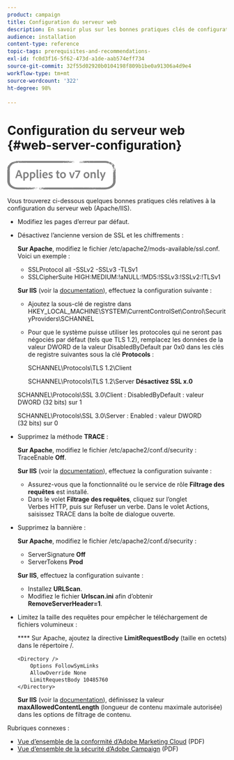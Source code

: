 ```yaml
---
product: campaign
title: Configuration du serveur web
description: En savoir plus sur les bonnes pratiques clés de configuration d’un serveur web.
audience: installation
content-type: reference
topic-tags: prerequisites-and-recommendations-
exl-id: fc0d3f16-5f62-473d-a1de-aab574eff734
source-git-commit: 32f55d02920b0104198f809b1be0a91306a4d9e4
workflow-type: tm+mt
source-wordcount: '322'
ht-degree: 98%

---
```


# Configuration du serveur web {#web-server-configuration}

![](../../assets/v7-only.svg)

Vous trouverez ci-dessous quelques bonnes pratiques clés relatives à la configuration du serveur web (Apache/IIS).

* Modifiez les pages d’erreur par défaut.

* Désactivez l’ancienne version de SSL et les chiffrements :

   **Sur Apache**, modifiez le fichier /etc/apache2/mods-available/ssl.conf. Voici un exemple :

   * SSLProtocol all -SSLv2 -SSLv3 -TLSv1
   * SSLCipherSuite HIGH:MEDIUM:!aNULL:!MD5:!SSLv3:!SSLv2:!TLSv1

   **Sur IIS** (voir la [documentation](https://support.microsoft.com/en-us/kb/245030)), effectuez la configuration suivante :

   * Ajoutez la sous-clé de registre dans HKEY_LOCAL_MACHINE\SYSTEM\CurrentControlSet\Control\SecurityProviders\SCHANNEL
   * Pour que le système puisse utiliser les protocoles qui ne seront pas négociés par défaut (tels que TLS 1.2), remplacez les données de la valeur DWORD de la valeur DisabledByDefault par 0x0 dans les clés de registre suivantes sous la clé **Protocols** :

      SCHANNEL\Protocols\TLS 1.2\Client

      SCHANNEL\Protocols\TLS 1.2\Server
   **Désactivez SSL x.0**

   SCHANNEL\Protocols\SSL 3.0\Client : DisabledByDefault : valeur DWORD (32 bits) sur 1

   SCHANNEL\Protocols\SSL 3.0\Server : Enabled : valeur DWORD (32 bits) sur 0

* Supprimez la méthode **TRACE** :

   **Sur Apache**, modifiez le fichier /etc/apache2/conf.d/security : TraceEnable **Off**.

   **Sur IIS** (voir la [documentation](https://www.iis.net/configreference/system.webserver/security/requestfiltering/verbs)), effectuez la configuration suivante :

   * Assurez-vous que la fonctionnalité ou le service de rôle **Filtrage des requêtes** est installé.
   * Dans le volet **Filtrage des requêtes**, cliquez sur l’onglet Verbes HTTP, puis sur Refuser un verbe. Dans le volet Actions, saisissez TRACE dans la boîte de dialogue ouverte.

* Supprimez la bannière :

   **Sur Apache**, modifiez le fichier /etc/apache2/conf.d/security :

   * ServerSignature **Off**
   * ServerTokens **Prod**

   **Sur IIS**, effectuez la configuration suivante :

   * Installez **URLScan**.
   * Modifiez le fichier **Urlscan.ini** afin d’obtenir **RemoveServerHeader=1**.


* Limitez la taille des requêtes pour empêcher le téléchargement de fichiers volumineux :

   **** Sur Apache, ajoutez la directive **LimitRequestBody** (taille en octets) dans le répertoire /.

   ```
   <Directory />
       Options FollowSymLinks
       AllowOverride None
       LimitRequestBody 10485760
   </Directory>
   ```

   **Sur IIS** (voir la [documentation](https://www.iis.net/configreference/system.webserver/security/requestfiltering/requestlimits)), définissez la valeur **maxAllowedContentLength** (longueur de contenu maximale autorisée) dans les options de filtrage de contenu.

Rubriques connexes :

* [Vue d’ensemble de la conformité d’Adobe Marketing Cloud](https://experienceleague.adobe.com/docs/core-services/assets/Adobe-Marketing-Cloud-Privacy-and-Security-Overview.pdf) (PDF)
* [Vue d’ensemble de la sécurité d’Adobe Campaign](https://wwwimages.adobe.com/content/dam/acom/en/marketing-cloud/campaign/pdfs/54658.en.campaign.wp.adb-security.pdf) (PDF)

